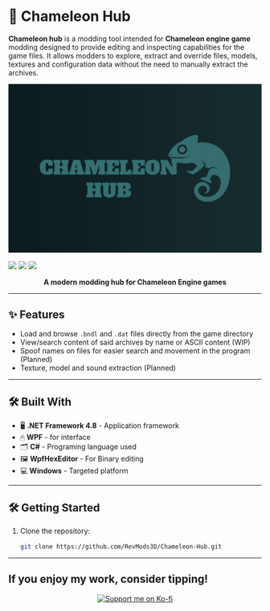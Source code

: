 # 🦎 Chameleon Hub

**Chameleon hub** is a modding tool intended for **Chameleon engine game** modding designed to provide editing and inspecting capabilities for the game files. It allows modders to explore, extract and override files, models, textures and configuration data without the need to manually extract the archives.

<p>
  <img src="Resources/chameleon-hub-banner.png" alt="Chameleon Hub Banner" width="600"/>
</p>

<p>
  <img src="https://img.shields.io/badge/version-0.0.1-blue" width="125"/>
  <img src="https://img.shields.io/badge/build-in%20progress-red" width="150"/>
  <img src="https://img.shields.io/badge/license-GPL--3.0--license-yellow" width="200"/>
</p>

<p align="center">
  <b>A modern modding hub for Chameleon Engine games</b>
</p>

---

## ✨ Features
- Load and browse `.bndl` and `.dat` files directly from the game directory
- View/search content of said archives by name or ASCII content (WIP)
- Spoof names on files for easier search and movement in the program (Planned)
- Texture, model and sound extraction (Planned)

---

## 🛠 Built With
- 🖥 **.NET Framework 4.8** - Application framework
- 🖱 **WPF** - for interface
- 🗂 **C#** - Programing language used
- 🖼 **WpfHexEditor** - For Binary editing
- 💻 **Windows** - Targeted platform

---


## 🛠 Getting Started

1. Clone the repository:
   ```bash
   git clone https://github.com/RevMods3D/Chameleon-Hub.git
   
---

## If you enjoy my work, consider tipping!

<p align="center">
  <a href="https://ko-fi.com/W7W21HVB2N" target="_blank">
    <img src="https://ko-fi.com/img/githubbutton_sm.svg" alt="Support me on Ko-fi"/>
  </a>
</p>
